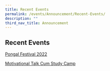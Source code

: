 ```yaml
---
title: Recent Events
permalink: /events/Announcement/Recent-Events/
description: ""
third_nav_title: Announcement
---
```

## Recent Events

[Pongal Festival 2022]()

[Motivational Talk Cum Study Camp]()
